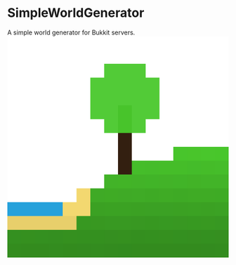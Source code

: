 # SimpleWorldGenerator
A simple world generator for Bukkit servers.
<img src="./logo.png" style="float: right;" />

